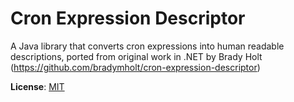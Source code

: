 # Cron Expression Descriptor
A Java library that converts cron expressions into human readable descriptions, ported from original work in .NET by Brady Holt (https://github.com/bradymholt/cron-expression-descriptor)

**License**: [MIT](https://github.com/voidburn/cron-expression-descriptor/LICENSE)